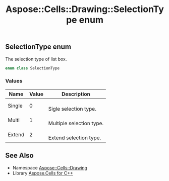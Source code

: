 ﻿---
title: Aspose::Cells::Drawing::SelectionType enum
linktitle: SelectionType
second_title: Aspose.Cells for C++ API Reference
description: 'Aspose::Cells::Drawing::SelectionType enum. The selection type of list box in C++.'
type: docs
weight: 11100
url: /cpp/aspose.cells.drawing/selectiontype/
---
## SelectionType enum


The selection type of list box.

```cpp
enum class SelectionType
```

### Values

| Name | Value | Description |
| --- | --- | --- |
| Single | 0 | <br>Sigle selection type. |
| Multi | 1 | <br>Multiple selection type. |
| Extend | 2 | <br>Extend selection type. |

## See Also

* Namespace [Aspose::Cells::Drawing](../)
* Library [Aspose.Cells for C++](../../)
